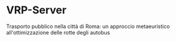 # VRP-Server
Trasporto pubblico nella città di Roma: un approccio metaeuristico all'ottimizzazione delle rotte degli autobus
